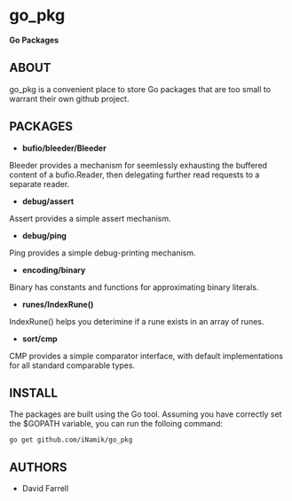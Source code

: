 go_pkg
=======

**Go Packages**


ABOUT
-----

go_pkg is a convenient place to store Go packages that are too small to warrant their own github project.


PACKAGES
--------

 * **bufio/bleeder/Bleeder**

 Bleeder provides a mechanism for seemlessly exhausting the buffered content of
 a bufio.Reader, then delegating further read requests to a separate reader.

 * **debug/assert**

 Assert provides a simple assert mechanism.

 * **debug/ping**

 Ping provides a simple debug-printing mechanism.

 * **encoding/binary**

 Binary has constants and functions for approximating binary literals.

 * **runes/IndexRune()**

 IndexRune() helps you deterimine if a rune exists in an array of runes.

 * **sort/cmp**

 CMP provides a simple comparator interface, with default implementations for all standard comparable types.



INSTALL
-------

The packages are built using the Go tool.  Assuming you have correctly set the
$GOPATH variable, you can run the folloing command:

	go get github.com/iNamik/go_pkg


AUTHORS
-------

 * David Farrell
